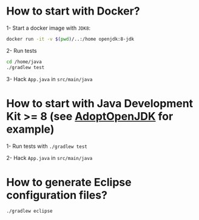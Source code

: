 
# How to start with Docker?

1- Start a docker image with `JDK8`:

```bash
docker run -it -v $(pwd)/..:/home openjdk:8-jdk
```

2- Run tests

```bash
cd /home/java
./gradlew test
```

3- Hack `App.java` in `src/main/java`

# How to start with Java Development Kit >= 8 (see [AdoptOpenJDK](https://adoptopenjdk.net) for example)

1- Run tests with `./gradlew test`

2- Hack `App.java` in `src/main/java`

# How to generate Eclipse configuration files?

```bash
./gradlew eclipse
```
